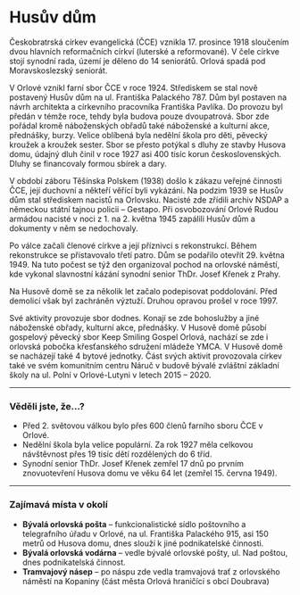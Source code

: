 # Husův dům

Českobratrská církev evangelická (ČCE) vznikla 17. prosince 1918 sloučením dvou hlavních reformačních církví (luterské a reformované). V čele církve stojí synodní rada, území je děleno do 14 seniorátů. Orlová spadá pod Moravskoslezský seniorát.

V Orlové vznikl farní sbor ČCE v roce 1924. Střediskem se stal nově postavený Husův dům na ul. Františka Palackého 787. Dům byl postaven na návrh architekta a církevního pracovníka Františka Pavlíka. Do provozu byl předán v témže roce, tehdy byla budova pouze dvoupatrová.
Sbor zde pořádal kromě náboženských obřadů také náboženské a kulturní akce, přednášky, burzy. Velice oblíbená byla nedělní škola pro děti, pěvecký kroužek a kroužek sester. Sbor se přesto potýkal s dluhy ze stavby Husova domu, údajný dluh činil v roce 1927 asi 400 tisíc korun československých. Dluhy se financovaly formou sbírek a dary.

V období záboru Těšínska Polskem (1938) došlo k zákazu veřejné činnosti ČCE, její duchovní a někteří věřící byli vykázáni. Na podzim 1939 se Husův dům stal střediskem nacistů na Orlovsku. Nacisté zde zřídili archiv NSDAP a německou státní tajnou policii – Gestapo. Při osvobozování Orlové Rudou armádou nacisté v noci z 1. na 2. května 1945 zapálili Husův dům a dokumenty v něm se nedochovaly.

Po válce začali členové církve a její příznivci s rekonstrukcí. Během rekonstrukce se přistavovalo třetí patro. Dům se podařilo otevřít 29. května 1949. Na tuto počest se týž den organizoval pochod na orlovské náměstí, kde vykonal slavnostní kázání synodní senior ThDr. Josef Křenek z Prahy.

Na Husově domě se za několik let začalo podepisovat poddolování. Před demolicí však byl zachráněn výztuží. Druhou opravou prošel v roce 1997.

Své aktivity provozuje sbor dodnes. Konají se zde bohoslužby a jiné náboženské obřady, kulturní akce, přednášky. V Husově domě působí gospelový pěvecký sbor Keep Smiling Gospel Orlová, nachází se zde i orlovská pobočka křesťanského sdružení mládeže YMCA. V Husově domě se nacházejí také 4 bytové jednotky. Část svých aktivit provozovala církev také ve svém komunitním centru Náruč v budově bývalé zvláštní základní školy na ul. Polní v Orlové-Lutyni v letech 2015 – 2020.

---

### Věděli jste, že...?

- Před 2. světovou válkou bylo přes 600 členů farního sboru ČCE v Orlové.
- Nedělní škola byla velice populární. Za rok 1927 měla celkovou návštěvnost přes 19 tisíc dětí rozdělených do 6 tříd.
- Synodní senior ThDr. Josef Křenek zemřel 17 dnů po prvním znovuotevření Husova domu ve věku 64 let (zemřel 15. června 1949).

---

### Zajímavá místa v okolí

- **Bývalá orlovská pošta** – funkcionalistické sídlo poštovního a telegrafního úřadu v Orlové, na ul. Františka Palackého 915, asi 150 metrů od Husova domu, dnes slouží k jiné podnikatelské činnosti.
- **Bývalá orlovská vodárna** – vedle bývalé orlovské pošty, ul. Nad poštou, dnes podnikatelská činnost.
- **Tramvajový násep** – po náspu zde vedla tramvajová trať z orlovského náměstí na Kopaniny (část města Orlová hraničící s obcí Doubrava)

